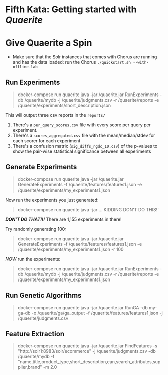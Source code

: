 # Fifth Kata: Getting started with *Quaerite*


# Give Quaerite a Spin

* Make sure that the Solr instances that comes with Chorus are running and has the data loaded:
run the Chorus `./quickstart.sh --with-offline-lab`

## Run Experiments

> docker-compose run quaerite java -jar /quaerite.jar RunExperiments -db /quaerite/mydb -j /quaerite/judgments.csv -r /quaerite/reports -e /quaerite/experiments/short_description.json

This will output three csv reports in the `reports/`
1. There's a `per_query_scores.csv` file with every score per query per experiment.
2. There's a `scores_aggregated.csv` file with the mean/median/stdev for each scorer for each experiment
3. There's a confusion matrix (`sig_diffs_ngdc_10.csv`) of the p-values to show the pair-wise statistical significance between all experiments

## Generate Experiments

> docker-compose run quaerite java -jar /quaerite.jar GenerateExperiments -f /quaerite/features/features1.json -e /quaerite/experiments/my_experiments1.json

Now run the experiments you just generated:

> docker-compose run quaerite java -jar  ... KIDDING DON'T DO THIS!`

***DON'T DO THAT!!!***  There are 1,155 experiments in there!  


Try randomly generating 100:

> docker-compose run quaerite java -jar /quaerite.jar GenerateExperiments -f /quaerite/features/features1.json -e /quaerite/experiments/my_experiments1.json -r 100


*NOW* run the experiments:

> docker-compose run quaerite java -jar /quaerite.jar RunExperiments -db /quaerite/mydb -j /quaerite/judgments.csv -r /quaerite/reports -e /quaerite/experiments/my_experiments1.json

## Run Genetic Algorithms

> docker-compose run quaerite java -jar /quaerite.jar RunGA -db my-ga-db -o /quaerite/ga/ga_output -f /quaerite/features/features1.json -j /quaerite/judgments.csv

## Feature Extraction

> docker-compose run quaerite java -jar /quaerite.jar FindFeatures -s "http://solr1:8983/solr/ecommerce" -j /quaerite/judgments.csv -db /quaerite/mydb -f "name,title,product_type,short_description,ean,search_attributes,supplier,brand" -m 2.0
